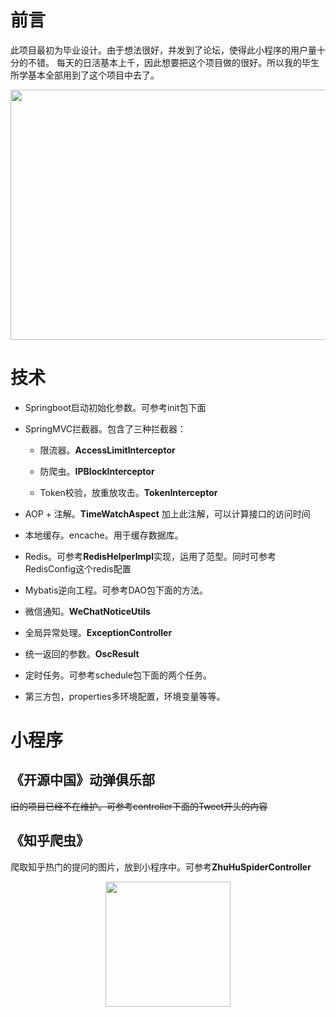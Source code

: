 # 前言
此项目最初为毕业设计。由于想法很好，并发到了论坛，使得此小程序的用户量十分的不错。
每天的日活基本上千，因此想要把这个项目做的很好。所以我的毕生所学基本全部用到了这个项目中去了。

<div align=center><img width="800" height="400" src="https://img2018.cnblogs.com/blog/1335795/201906/1335795-20190601160840599-2092493065.png"/></div>

# 技术
- Springboot启动初始化参数。可参考init包下面

- SpringMVC拦截器。包含了三种拦截器：

  - 限流器。**AccessLimitInterceptor**
  
  - 防爬虫。**IPBlockInterceptor**
  
  - Token校验，放重放攻击。**TokenInterceptor**
  
- AOP + 注解。**TimeWatchAspect** 加上此注解，可以计算接口的访问时间

- 本地缓存。encache。用于缓存数据库。

- Redis。可参考**RedisHelperImpl**实现，运用了范型。同时可参考RedisConfig这个redis配置

- Mybatis逆向工程。可参考DAO包下面的方法。
- 微信通知。**WeChatNoticeUtils**

- 全局异常处理。**ExceptionController**

- 统一返回的参数。**OscResult**

- 定时任务。可参考schedule包下面的两个任务。

- 第三方包，properties多环境配置，环境变量等等。

# 小程序
## 《开源中国》动弹俱乐部
~~旧的项目已经不在维护。可参考controller下面的Tweet开头的内容~~

## 《知乎爬虫》
爬取知乎热门的提问的图片，放到小程序中。可参考**ZhuHuSpiderController**
<div align=center><img width="200" height="200" src="https://pic2.zhimg.com/50/v2-4c1f2eff30128ff7ce009dfc7778a3e3_r.jpg"/></div>